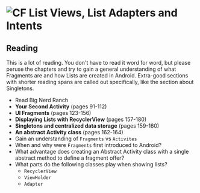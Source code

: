 # ![CF](http://i.imgur.com/7v5ASc8.png) List Views, List Adapters and Intents

## Reading
This is a lot of reading. You don't have to read it word for word, but please
peruse the chapters and try to gain a general understanding of what Fragments
are and how Lists are created in Android. Extra-good sections with shorter
reading spans are called out specifically, like the section about Singletons.

* Read Big Nerd Ranch
* **Your Second Activity** (pages 91-112)
* **UI Fragments** (pages 123-156)
* **Displaying Lists with RecyclerView** (pages 157-180)
* **Singletons and centralized data storage** (pages 159-160)
* **An abstract Activity class** (pages 162-164)
* Gain an understanding of `Fragments` vs `Activites`
* When and why were `Fragments` first introduced to Android?
* What advantage does creating an Abstract Activity class with a single abstract
  method to define a fragment offer?
* What parts do the following classes play when showing lists?
  * `RecyclerView`
  * `ViewHolder`
  * `Adapter`
